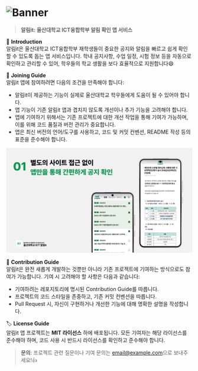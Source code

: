 # ![Banner]([images/main_image.png](https://raw.githubusercontent.com/UOU-Alarm-it/.github/refs/heads/main/images/main_image.png))  
> **알림it: 울산대학교 ICT융합학부 알림 확인 앱 서비스**

📌 **Introduction**  
알림it은 울산대학교 ICT융합학부 재학생들이 중요한 공지와 알림을 빠르고 쉽게 확인할 수 있도록 돕는 앱 서비스입니다. 학내 공지사항, 수업 일정, 시험 정보 등을 자동으로 확인하고 관리할 수 있어, 학우들의 학교 생활을 보다 효율적으로 지원합니다😄

<!-- ![App Screenshot](images/main%20image.png) -->

🎉 **Joining Guide**  
알림it 앱에 참여하려면 다음의 조건을 만족해야 합니다:

- 알림it이 제공하는 기능이 실제로 울산대학교 학우들에게 도움이 될 수 있어야 합니다.
- 앱 기능이 기존 알림it 앱과 겹치지 않도록 개선이나 추가 기능을 고려해야 합니다.
- 앱에 기여하기 위해서는 기존 프로젝트에 대한 개선 작업을 통해 기여가 가능하며, 이를 위해 코드 품질과 버전 관리가 중요합니다.
- 앱은 최신 버전의 언어/도구를 사용하고, 코드 및 커밋 컨벤션, README 작성 등의 표준을 준수해야 합니다.

![App Screenshot](images/sol1.png)

📝 **Contribution Guide**  
알림it은 완전 새롭게 개발하는 것뿐만 아니라 기존 프로젝트에 기여하는 방식으로도 참여가 가능합니다. 기여 시 고려해야 할 사항은 다음과 같습니다:

- 기여하려는 레포지토리에 명시된 Contribution Guide를 따릅니다.
- 프로젝트의 코드 스타일을 존중하고, 기존 커밋 컨벤션을 따릅니다.
- Pull Request 시, 자신이 구현하거나 개선한 기능에 대해 명확한 설명을 작성합니다.

🏷️ **License Guide**  
알림it 앱 프로젝트는 **MIT 라이선스** 하에 배포됩니다. 모든 기여자는 해당 라이선스를 준수해야 하며, 코드 사용 시 반드시 라이선스를 확인하고 준수해야 합니다.

> **문의**: 프로젝트 관련 질문이나 기여 문의는 [email@example.com](mailto:email@example.com)으로 보내주세요!👍
